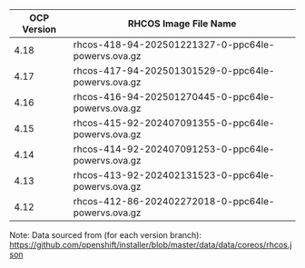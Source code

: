 | OCP Version | RHCOS Image File Name |
| ----------- | --------------------- |
| 4.18 | rhcos-418-94-202501221327-0-ppc64le-powervs.ova.gz |
| 4.17 | rhcos-417-94-202501301529-0-ppc64le-powervs.ova.gz |
| 4.16 | rhcos-416-94-202501270445-0-ppc64le-powervs.ova.gz |
| 4.15 | rhcos-415-92-202407091355-0-ppc64le-powervs.ova.gz |
| 4.14 | rhcos-414-92-202407091253-0-ppc64le-powervs.ova.gz |
| 4.13 | rhcos-413-92-202402131523-0-ppc64le-powervs.ova.gz |
| 4.12 | rhcos-412-86-202402272018-0-ppc64le-powervs.ova.gz |

Note: Data sourced from (for each version branch): https://github.com/openshift/installer/blob/master/data/data/coreos/rhcos.json


